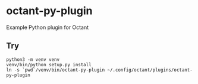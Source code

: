 # octant-py-plugin

Example Python plugin for Octant

## Try

    python3 -m venv venv
    venv/bin/python setup.py install
    ln -s `pwd`/venv/bin/octant-py-plugin ~/.config/octant/plugins/octant-py-plugin

